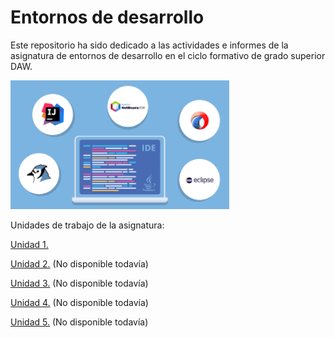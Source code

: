 # Entornos de desarrollo

Este repositorio ha sido dedicado a las actividades e informes de la asignatura de entornos de desarrollo en el ciclo formativo de grado superior DAW.

<img src="./img/001.png" width=350px></img>

Unidades de trabajo de la asignatura:

[Unidad 1.](./tareas/u1/)

[Unidad 2.](./tareas/u2/) (No disponible todavía) 

[Unidad 3.](./tareas/u3/) (No disponible todavía)

[Unidad 4.](./tareas/u4/) (No disponible todavía)

[Unidad 5.](./tareas/u5/) (No disponible todavía)